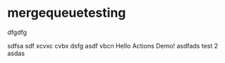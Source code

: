 # mergequeuetesting
dfgdfg

sdfsa
sdf
xcvxc
cvbx
dsfg
asdf
vbcn
Hello Actions Demo!
asdfads
test 2
asdas

